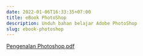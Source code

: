```yaml
---
date: 2022-01-06T16:33:35+07:00
title: eBook PhotoShop
description: Unduh bahan belajar Adobe PhotoShop
slug: ebook-photoshop
---
```

[Pengenalan Photoshop.pdf](https://www.dropbox.com/s/guqmlw0h0bq08uv/Pengenalan%20Photoshop.pdf?dl=1)